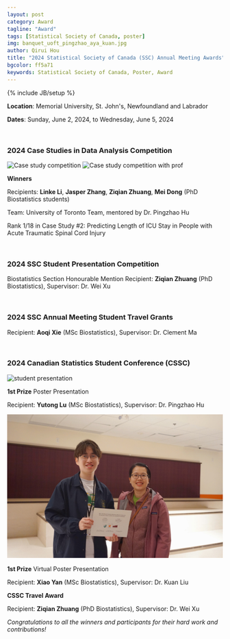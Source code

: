```yaml
---
layout: post
category: Award
tagline: "Award"
tags: [Statistical Society of Canada, poster]
img: banquet_uoft_pingzhao_aya_kuan.jpg
author: Qirui Hou
title: "2024 Statistical Society of Canada (SSC) Annual Meeting Awards"
bgcolor: ff5a71
keywords: Statistical Society of Canada, Poster, Award
---
```



{% include JB/setup %}

**Location**: Memorial University, St. John's, Newfoundland and Labrador

**Dates**: Sunday, June 2, 2024, to Wednesday, June 5, 2024

<!--more-->

<br/>

### **2024 Case Studies in Data Analysis Competition**

![Case study competition](/assets/images/post/award_ceremony_casestudy.jpg)
![Case study competition with prof](/assets/images/post/case_study_linkes_team.jpg)

 **Winners**

Recipients: **Linke Li**, **Jasper Zhang**, **Ziqian Zhuang**, **Mei Dong** (PhD Biostatistics students)

Team: University of Toronto Team, mentored by Dr. Pingzhao Hu

Rank 1/18 in Case Study #2: Predicting Length of ICU Stay in People with Acute Traumatic Spinal Cord Injury

<br/>

### **2024 SSC Student Presentation Competition**

Biostatistics Section Honourable Mention Recipient: **Ziqian Zhuang** (PhD Biostatistics), Supervisor: Dr. Wei Xu

<br/>

### **2024 SSC Annual Meeting Student Travel Grants**

Recipient: **Aoqi Xie** (MSc Biostatistics), Supervisor: Dr. Clement Ma

<br/>

### **2024 Canadian Statistics Student Conference (CSSC)**

![student presentation](/assets/images/post/award_pingzhao_yutong.jpg)

**1st Prize** Poster Presentation

Recipient: **Yutong Lu** (MSc Biostatistics), Supervisor: Dr. Pingzhao Hu

![student presentation virtual](/assets/images/post/award_XiaoYan_kuan.jpg)

**1st Prize** Virtual Poster Presentation

Recipient: **Xiao Yan** (MSc Biostatistics), Supervisor: Dr. Kuan Liu

**CSSC Travel Award**

Recipient: **Ziqian Zhuang** (PhD Biostatistics), Supervisor: Dr. Wei Xu

_Congratulations to all the winners and participants for their hard work and contributions!_

